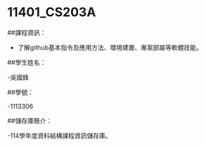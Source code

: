 # 11401_CS203A

##課程資訊：

- 了解github基本指令及應用方法、環境建置、專案部屬等軟體技能。

##學生姓名：

-吳國鋒

##學號：

-1113306

##儲存庫簡介：

-114學年度資料結構課程資訊儲存庫。
